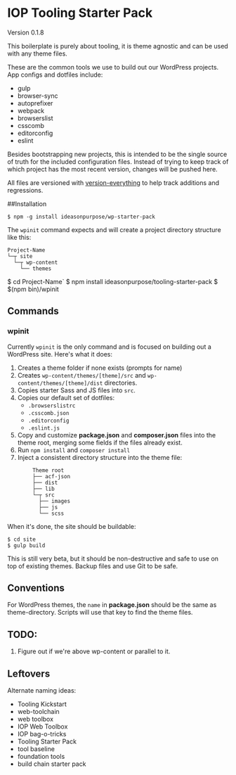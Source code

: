 # IOP Tooling Starter Pack
Version 0.1.8

This boilerplate is purely about tooling, it is theme agnostic and can be used with any theme files.

These are the common tools we use to build out our WordPress projects. App configs and dotfiles include:

* gulp
* browser-sync
* autoprefixer
* webpack
* browserslist
* csscomb
* editorconfig
* eslint

Besides bootstrapping new projects, this is intended to be the single source of truth for the included configuration files. Instead of trying to keep track of which project has the most recent version, changes will be pushed here.

All files are versioned with [version-everything][] to help track additions and regressions. 


##Installation
``` lang-sh
$ npm -g install ideasonpurpose/wp-starter-pack
```
The `wpinit` command expects and will create a project directory structure like this:

``` lang-text
Project-Name
└─┬ site
  └─┬ wp-content
    └── themes
```
    
$ cd Project-Name`
$ npm install ideasonpurpose/tooling-starter-pack
$ $(npm bin)/wpinit

## Commands
### wpinit

Currently `wpinit` is the only command and is focused on building out a WordPress site. Here's what it does:

1. Creates a theme folder if none exists (prompts for name)
2. Creates `wp-content/themes/[theme]/src` and `wp-content/themes/[theme]/dist` directories.
3. Copies starter Sass and JS files into `src`.
4. Copies our default set of dotfiles:
    * `.browserslistrc`
    * `.csscomb.json`
    * `.editorconfig`
    * `.eslint.js`
5. Copy and customize **package.json** and **composer.json** files into the theme root, merging some fields if the files already exist. 
6. Run `npm install` and `composer install`
7. Inject a consistent directory structure into the theme file:
``` lang-text
        Theme root
        ├── acf-json
        ├── dist
        ├── lib
        └─┬ src
          ├── images
          ├── js
          └── scss
```

When it's done, the site should be buildable:
``` lang-sh
$ cd site
$ gulp build
```

This is still very beta, but it should be non-destructive and safe to use on top of existing themes. Backup files and use Git to be safe.

## Conventions
For WordPress themes, the `name` in **package.json** should be the same as theme-directory. Scripts will use that key to find the theme files. 



## TODO: 
1. Figure out if we're above wp-content or parallel to it. 


## Leftovers

Alternate naming ideas:

* Tooling Kickstart
* web-toolchain
* web toolbox
* IOP Web Toolbox
* IOP bag-o-tricks
* Tooling Starter Pack
* tool baseline
* foundation tools
* build chain starter pack


[version-everything]: https://www.npmjs.com/package/version-everything

